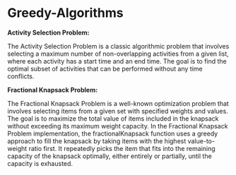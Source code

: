 # Greedy-Algorithms

**Activity Selection Problem:**

The Activity Selection Problem is a classic algorithmic problem that involves selecting a maximum number of non-overlapping activities from a given list, where each activity has a start time and an end time. The goal is to find the optimal subset of activities that can be performed without any time conflicts.

**Fractional Knapsack Problem:**

The Fractional Knapsack Problem is a well-known optimization problem that involves selecting items from a given set with specified weights and values. The goal is to maximize the total value of items included in the knapsack without exceeding its maximum weight capacity. In the Fractional Knapsack Problem implementation, the fractionalKnapsack function uses a greedy approach to fill the knapsack by taking items with the highest value-to-weight ratio first. It repeatedly picks the item that fits into the remaining capacity of the knapsack optimally, either entirely or partially, until the capacity is exhausted.
